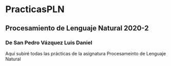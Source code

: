 # PracticasPLN
## Procesamiento de Lenguaje Natural 2020-2
### De San Pedro Vázquez Luis Daniel

Aquí subiré todas las prácticas de la asignatura Procesameinto de Lenguaje Natural
